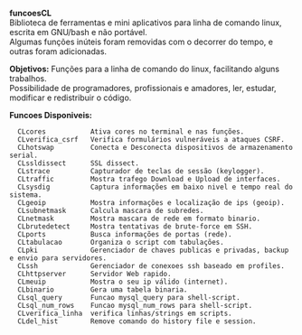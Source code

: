 <b>funcoesCL</b><br>
Biblioteca de ferramentas e mini aplicativos para linha de comando linux, escrita em GNU/bash e não portável.<br>
Algumas funções inúteis foram removidas com o decorrer do tempo, e outras foram adicionadas.

<b>Objetivos:</b>
Funções para a linha de comando do linux, facilitando alguns trabalhos.<br>
Possibilidade de programadores, profissionais e amadores, ler, estudar, modificar e redistribuir o código.

<b>Funcoes Disponiveis:</b>

      CLcores           Ativa cores no terminal e nas funções.
      CLverifica_csrf   Verifica formulários vulneráveis a ataques CSRF.
      CLhotswap         Conecta e Desconecta dispositivos de armazenamento serial.
      CLssldissect      SSL dissect.
      CLstrace          Capturador de teclas de sessão (keylogger).
      CLtraffic         Mostra trafego Download e Upload de interfaces.
      CLsysdig          Captura informações em baixo nivel e tempo real do sistema.
      CLgeoip           Mostra informações e localização de ips (geoip).
      CLsubnetmask      Calcula mascara de subredes.
      CLnetmask         Mostra mascara de rede em formato binario.
      CLbrutedetect     Mostra tentativas de brute-force em SSH.
      CLports           Busca informações de portas (rede).
      CLtabulacao       Organiza o script com tabulações.
      CLpki             Gerenciador de chaves publicas e privadas, backup e envio para servidores.
      CLssh             Gerenciador de conexoes ssh baseado em profiles.
      CLhttpserver      Servidor Web rapido.
      CLmeuip           Mostra o seu ip válido (internet).
      CLbinario         Gera uma tabela binaria.
      CLsql_query       Funcao mysql_query para shell-script.
      CLsql_num_rows    Funcao mysql_num_rows para shell-script.
      CLverifica_linha  verifica linhas/strings em scripts.
      CLdel_hist        Remove comando do history file e session.
